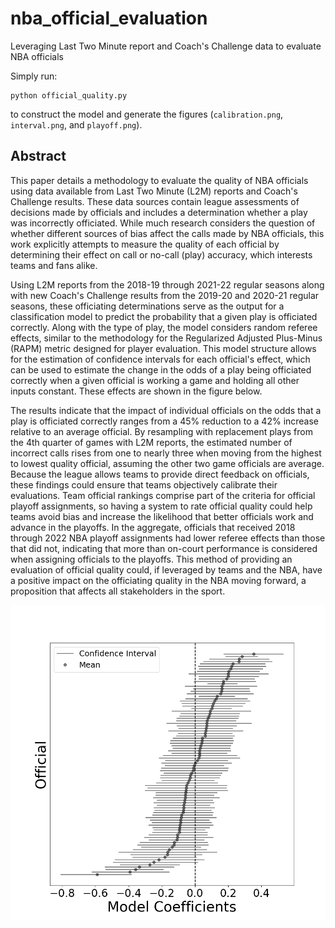 # nba_official_evaluation
Leveraging Last Two Minute report and Coach's Challenge data to evaluate NBA officials

Simply run:

```
python official_quality.py
```

to construct the model and generate the figures (`calibration.png`, `interval.png`, and `playoff.png`).

## Abstract

This paper details a methodology to evaluate the quality of NBA officials using data available from Last Two Minute (L2M) reports and Coach's Challenge results. These data sources contain league assessments of decisions made by officials and includes a determination whether a play was incorrectly officiated. While much research considers the question of whether different sources of bias affect the calls made by NBA officials, this work explicitly attempts to measure the quality of each official by determining their effect on call or no-call (play) accuracy, which interests teams and fans alike.  

Using L2M reports from the 2018-19 through 2021-22 regular seasons along with new Coach's Challenge results from the 2019-20 and 2020-21 regular seasons, these officiating determinations serve as the output for a  classification model to predict the probability that a given play is officiated correctly. Along with the type of play, the model considers random referee effects, similar to the methodology for the Regularized Adjusted Plus-Minus (RAPM) metric designed for player evaluation. This model structure allows for the estimation of confidence intervals for each official's effect, which can be used to estimate the change in the odds of a play being officiated correctly when a given official is working a game and holding all other inputs constant. These effects are shown in the figure below.

The results indicate that the impact of individual officials on the odds that a play is officiated correctly ranges from a 45% reduction to a 42% increase relative to an average official. By resampling with replacement plays from the 4th quarter of games with L2M reports, the estimated number of incorrect calls rises from one to nearly three when moving from the highest to lowest quality official, assuming the other two game officials are average. Because the league allows teams to provide direct feedback on officials, these findings could ensure that teams objectively calibrate their evaluations. Team official rankings comprise part of the criteria for official playoff assignments, so having a system to rate official quality could help teams avoid bias and increase the likelihood that better officials work and advance in the playoffs. In the aggregate, officials that received 2018 through 2022 NBA playoff assignments had lower referee effects than those that did not, indicating that more than on-court performance is considered when assigning officials to the playoffs. This method of providing an evaluation of official quality could, if leveraged by teams and the NBA, have a positive impact on the officiating quality in the NBA moving forward, a proposition that affects all stakeholders in the sport.

![](interval.png)
